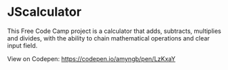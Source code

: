 # JScalculator
This Free Code Camp project is a calculator that adds, subtracts, multiplies and divides, with the ability to chain mathematical operations and clear input field.


View on Codepen: https://codepen.io/amyngb/pen/LzKxaY

